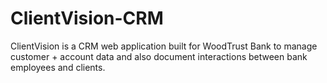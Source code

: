 # ClientVision-CRM
ClientVision is a CRM web application built for WoodTrust Bank to manage customer + account data and also document interactions between bank employees and clients. 
